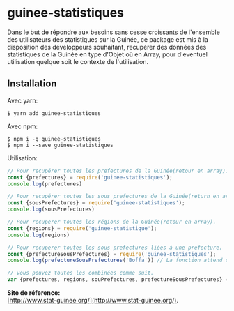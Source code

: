 # guinee-statistiques

Dans le but de répondre aux besoins sans cesse croissants de l'ensemble des utilisateurs des statistiques sur la Guinée, ce package est mis à la disposition des développeurs souhaitant, recupérer des données des statistiques de la Guinée en type d'Objet où en Array, pour d'eventuel utilisation quelque soit le contexte de l'utilisation.

## Installation

Avec yarn:
```shell
$ yarn add guinee-statistiques
```

Avec npm:
```shell
$ npm i -g guinee-statistiques
$ npm i --save guinee-statistiques
```

Utilisation:
```js
// Pour recupérer toutes les prefectures de la Guinée(retour en array).
const {prefectures} = require('guinee-statistiques');
console.log(prefectures)

// Pour recupérer toutes les sous prefectures de la Guinée(return en array).
const {sousPrefectures} = require('guinee-statistiques');
console.log(sousPrefectures)

// Pour recuperer toutes les régions de la Guinée(retour en array).
const {regions} = require('guinee-statistique');
console.log(regions)

// Pour recuperer toutes les sous prefectures liées à une prefecture.
const {prefectureSousPrefectures} = require('guinee-statistiques');
console.log(prefectureSousPrefectures('Boffa')) // La fonction attend un paramètre(le nom de la prefecture)

// vous pouvez toutes les combinées comme suit.
var {prefectures, regions, souPrefectures, prefectureSousPrefectures} = require('guinee-statistiques');
```

**Site de réference:**<br>
[http://www.stat-guinee.org/](http://www.stat-guinee.org/).